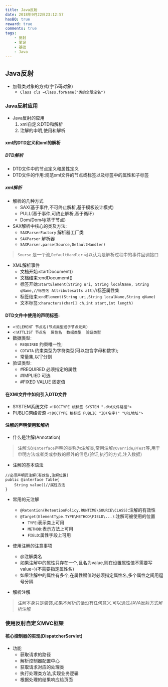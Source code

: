 ```yaml
---
title: Java反射
date: 2018年9月22日23:12:57
hasBQ: true
reward: true
comments: true
tags:
    - 反射
    - 笔记
    - 基础
    - Java
---
```




## Java反射
- 加载类对象的方式(字节码对象)
    - `Class cls =Class.forName("类的全限定名")`

### Java反射应用
- Java反射的应用
    1. xml自定义DTD和解析
    2. 注解的申明,使用和解析

#### xml的DTD定义和xml的解析
##### DTD解析
- DTD文件中的节点定义和属性定义
- DTD文件的作用:规范xml文件的节点或标签以及标签中的属性和子标签

##### xml解析
- 解析的几种方式
    + SAX(基于事件,不可终止解析,基于模板设计模式)
    + PULL(基于事件,可终止解析,基于循环)
    + Dom/Dom4j(基于节点)
- SAX解析中核心的类及方法:
    - `SAXParserFactory` 解析器工厂类
    - `SAXParser` 解析器
    - `SAXParser.parse(Source,DefaultHandler)`
> `Sourse` 是一个流,`DefaultHandler` 可以认为是解析过程中的事件回调接口

- XML解析事件
    + 文档开始:startDocument()
    + 文档结束:endDocumemt()
    + 标签开始:`startElement(String uri, String localName, String qName,//标签名 Attributesatts att)`//标签属性集
    + 标签结束:`endElement(String uri,String localName,String qName)`
    + 文本标签:`characters(char[] ch,int start,int length)`




<!--more-->





#### DTD文件中使用的声明标签:
- `<!ELEMENT 节点名(节点类型或子节点元素)`
- `<!ATTLIST 节点名  属性名  数据类型  验证类型`
- 数据类型: 
    - `REQUIRED` 约束唯一性;
    - `CDTATA` 约束类型为字符类型(可以包含字母和数字);
    - 常量集,以'|'分割
- 验证类型:
    - \#REQUIRED 必须指定的属性
    - \#IMPLIED  可选
    - \#FIXED VALUE 固定值

#### 在XMl文件中如何引入DTD文件
- SYSTEM系统文件
`<!DOCTYPE 根标签 SYSTEM ".dtd文件路径">`
- PUBLIC网络资源
`<!DOCTYPE 根标签 PUBLIC "ID(名字)" "URL地址">`


#### 注解的声明使用和解析
- 什么是注解(Annotation)
> 注解:以`@Interface`声明的类称为注解类,常用注解`@Override`,`@Test`等,用于申明方法或者类或参数的额外的信息(验证,执行的方式,注入数据)

- 注解的基本语法  
``` 
//必须声明员注解(有效性,注解位置)
public @interface Table{
    String value()//属性方法    
}
```

- 常用的元注解
    - `@Retention(RetentionPolicy.RUNTIME\SOURCE\CLASS)`:注解的有效性
    - `@Target(ElementType.TYPE\METHOD\FIELD\...)`:注解可被使用的位置
        - `TYPE`:表示类上可用
        - `METHOD`:表示方法上可用
        - `FIELD`:属性字段上可用  
         
   


- 使用注解的注意事项
    - @注解类名
    - 如果注解中的属性只存在一个,且名为value,则在设置属性值不需要写value=)(不需要指定属性名)
    - 如果注解中的属性有多个,在属性赋值时必须指定属性名,多个属性之间用逗号分隔

- 解析注解
> 注解本身只是装饰,如果不解析的话没有任何意义.可以通过JAVA反射方式解析注解  


### 使用反射自定义MVC框架
#### 核心控制器的实现(DispatcherServlet)
- 功能
    + 获取请求的路径
    + 解析控制器配置中心
    + 获取请求对应的处理类
    + 执行处理类方法,实现业务逻辑
    + 根据处理的结果响应给页面





